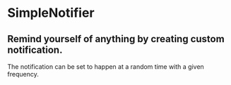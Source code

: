 SimpleNotifier
==============
Remind yourself of anything by creating custom notification.
------------------------------------------------------------- 
The notification can be set to happen at a random time with a given frequency.
